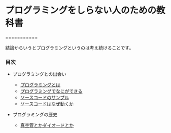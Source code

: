 # プログラミングをしらない人のための教科書

===========

結論からいうとプログラミングというのは考え続けることです。

### 目次

 - プログラミングとの出会い
   - [プログラミングとは](1-1.md)
   - [プログラミングでなにができる](1-2.md)
   - [ソースコードのサンプル](1-3.md)
   - [ソースコードはなぜ動くか](1-4.md)

 - プログラミングの歴史
   - [真空管とかダイオードとか](2-1.md)

